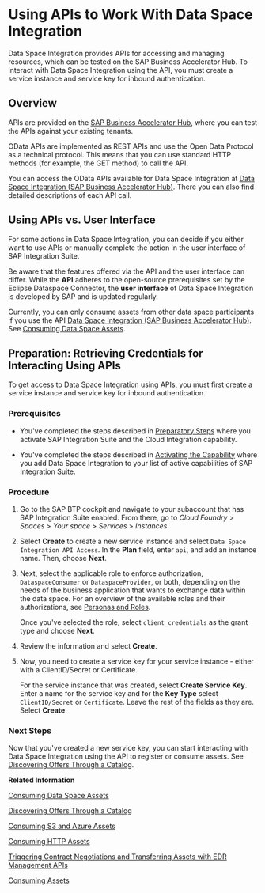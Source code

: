 <!-- loio411fd1e522f54d2687e3e80d1978073a -->

# Using APIs to Work With Data Space Integration

Data Space Integration provides APIs for accessing and managing resources, which can be tested on the SAP Business Accelerator Hub. To interact with Data Space Integration using the API, you must create a service instance and service key for inbound authentication.



<a name="loio411fd1e522f54d2687e3e80d1978073a__section_dhh_zll_zzb"/>

## Overview

APIs are provided on the [SAP Business Accelerator Hub](https://api.sap.com/), where you can test the APIs against your existing tenants.

OData APIs are implemented as REST APIs and use the Open Data Protocol as a technical protocol. This means that you can use standard HTTP methods \(for example, the GET method\) to call the API.

You can access the OData APIs available for Data Space Integration at [Data Space Integration \(SAP Business Accelerator Hub\)](https://api.sap.com/package/dataspaceintegration/rest). There you can also find detailed descriptions of each API call.



<a name="loio411fd1e522f54d2687e3e80d1978073a__section_rmq_34l_zzb"/>

## Using APIs vs. User Interface

For some actions in Data Space Integration, you can decide if you either want to use APIs or manually complete the action in the user interface of SAP Integration Suite.

Be aware that the features offered via the API and the user interface can differ. While the **API** adheres to the open-source prerequisites set by the Eclipse Dataspace Connector, the **user interface** of Data Space Integration is developed by SAP and is updated regularly.

Currently, you can only consume assets from other data space participants if you use the API [Data Space Integration \(SAP Business Accelerator Hub\)](https://api.sap.com/package/dataspaceintegration/rest). See [Consuming Data Space Assets](consuming-data-space-assets-5c0cdb8.md).



<a name="loio411fd1e522f54d2687e3e80d1978073a__section_szj_glt_c1c"/>

## Preparation: Retrieving Credentials for Interacting Using APIs

To get access to Data Space Integration using APIs, you must first create a service instance and service key for inbound authentication.



### Prerequisites

-   You've completed the steps described in [Preparatory Steps](preparatory-steps-95366b2.md) where you activate SAP Integration Suite and the Cloud Integration capability.

-   You've completed the steps described in [Activating the Capability](activating-the-capability-b49ad35.md) where you add Data Space Integration to your list of active capabilities of SAP Integration Suite.



### Procedure

1.  Go to the SAP BTP cockpit and navigate to your subaccount that has SAP Integration Suite enabled. From there, go to *Cloud Foundry* \> *Spaces* \> *Your space* \> *Services* \> *Instances*.
2.  Select **Create** to create a new service instance and select `Data Space Integration API Access`. In the **Plan** field, enter `api`, and add an instance name. Then, choose **Next**.
3.  Next, select the applicable role to enforce authorization, `DataspaceConsumer` or `DataspaceProvider`, or both, depending on the needs of the business application that wants to exchange data within the data space. For an overview of the available roles and their authorizations, see [Personas and Roles](60-Security/identity-and-access-management-for-data-space-integration-211c66a.md#loio211c66a2f65e4bf0ad0e93e68cfff984__section_cxz_vsk_pcc).

    Once you've selected the role, select `client_credentials` as the grant type and choose **Next**.

4.  Review the information and select **Create**.
5.  Now, you need to create a service key for your service instance - either with a ClientID/Secret or Certificate.

    For the service instance that was created, select **Create Service Key**. Enter a name for the service key and for the **Key Type** select `ClientID/Secret` or `Certificate`. Leave the rest of the fields as they are. Select **Create**.




### Next Steps

Now that you've created a new service key, you can start interacting with Data Space Integration using the API to register or consume assets. See [Discovering Offers Through a Catalog](discovering-offers-through-a-catalog-90f3619.md).

**Related Information**  


[Consuming Data Space Assets](consuming-data-space-assets-5c0cdb8.md "In Data Space Integration, as a consumer, you want to consume data assets provided by other members of the data space.")

[Discovering Offers Through a Catalog](discovering-offers-through-a-catalog-90f3619.md "Before you can consume an asset of another data space participant, you must discover their catalog and decide on an offer.")

[Consuming S3 and Azure Assets](consuming-s3-and-azure-assets-4afdf5c.md "Learn how to trigger a contract negotiation, agree with a provider on the conditions for using their assets, and transfer assets to your desired location.")

[Consuming HTTP Assets](consuming-http-assets-735300c.md "Learn how to initiate contract negotiations and transfer HTTP assets from a provider's catalog.")

[Triggering Contract Negotiations and Transferring Assets with EDR Management APIs](triggering-contract-negotiations-and-transferring-assets-with-edr-management-apis-eace95e.md "To consume assets, you must agree with the provider on the conditions. This process happens in a contract negotiation, after which you can transfer your assets.")

[Consuming Assets](consuming-assets-f6b27ac.md "You've successfully negotiated the usage of a provider's asset, and you've triggered the transfer process. Now, you can consume the chosen asset.")

